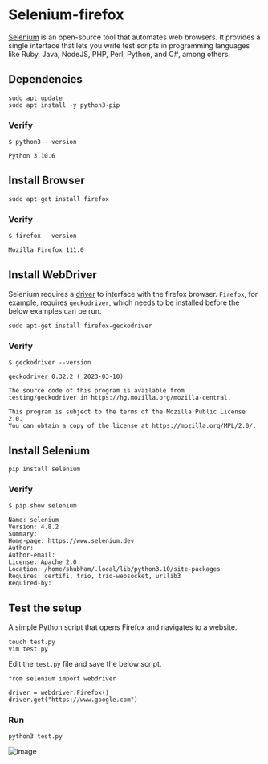 # Selenium-firefox


[Selenium](https://pypi.org/project/selenium/) is an open-source tool that automates web browsers. It provides a single interface that lets you write test scripts in programming languages like Ruby, Java, NodeJS, PHP, Perl, Python, and C#, among others.

## Dependencies

```
sudo apt update
sudo apt install -y python3-pip
```

### Verify

```
$ python3 --version

Python 3.10.6
```

## Install Browser

```
sudo apt-get install firefox
```

### Verify

```
$ firefox --version

Mozilla Firefox 111.0
```

## Install WebDriver

Selenium requires a [driver](https://github.com/mozilla/geckodriver/releases) to interface with the firefox browser. `Firefox`, for example, requires `geckodriver`, which needs to be installed before the below examples can be run.

```
sudo apt-get install firefox-geckodriver
```

### Verify

```
$ geckodriver --version

geckodriver 0.32.2 ( 2023-03-10)

The source code of this program is available from
testing/geckodriver in https://hg.mozilla.org/mozilla-central.

This program is subject to the terms of the Mozilla Public License 2.0.
You can obtain a copy of the license at https://mozilla.org/MPL/2.0/.
```

## Install Selenium

```
pip install selenium
```

### Verify

```
$ pip show selenium 

Name: selenium
Version: 4.8.2
Summary: 
Home-page: https://www.selenium.dev
Author: 
Author-email: 
License: Apache 2.0
Location: /home/shubham/.local/lib/python3.10/site-packages
Requires: certifi, trio, trio-websocket, urllib3
Required-by: 
```

## Test the setup

A simple Python script that opens Firefox and navigates to a website.

```
touch test.py
vim test.py
```
Edit the `test.py` file and save the below script.

```
from selenium import webdriver

driver = webdriver.Firefox()
driver.get("https://www.google.com")
```

### Run

```
python3 test.py
```

![image](https://user-images.githubusercontent.com/97805339/226178876-a4344b3b-41d7-4c0f-9d4b-999b8d3d5a7d.png)

